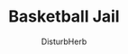 ---
media: "images/rounds/prologue/basketball_brig.png"
media_type: image
title: Basketball Jail
author: DisturbHerb
desc: The crew of the NCS Aegis construct a prison in which to play basketball.
---